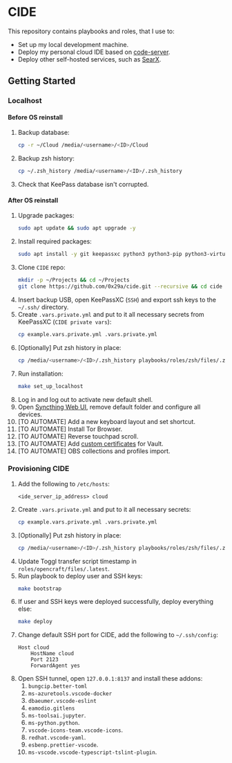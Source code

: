 # CIDE

This repository contains playbooks and roles, that I use to:
- Set up my local development machine.
- Deploy my personal cloud IDE based on [code-server](https://github.com/cdr/code-server).
- Deploy other self-hosted services, such as [SearX](https://searx.me/).

## Getting Started

### Localhost

#### Before OS reinstall

1. Backup database:
    ```sh
    cp -r ~/Cloud /media/<username>/<ID>/Cloud
    ```
1. Backup zsh history:
    ```sh
    cp ~/.zsh_history /media/<username>/<ID>/.zsh_history
    ```
1. Check that KeePass database isn't corrupted.

#### After OS reinstall

1. Upgrade packages:
    ```sh
    sudo apt update && sudo apt upgrade -y
    ```
1. Install required packages:
    ```sh
    sudo apt install -y git keepassxc python3 python3-pip python3-virtualenv make
    ```
1. Clone `CIDE` repo:
    ```sh
    mkdir -p ~/Projects && cd ~/Projects
    git clone https://github.com/0x29a/cide.git --recursive && cd cide
    ```
1. Insert backup USB, open KeePassXC (`SSH`) and export ssh keys to the `~/.ssh/` directory.
1. Create `.vars.private.yml` and put to it all necessary secrets from KeePassXC (`CIDE private vars`):
    ```sh
    cp example.vars.private.yml .vars.private.yml
    ```
1. [Optionally] Put zsh history in place:
    ```sh
    cp /media/<username>/<ID>/.zsh_history playbooks/roles/zsh/files/.zsh_history.localhost
    ```
1. Run installation:
    ```sh
    make set_up_localhost
    ```
1. Log in and log out to activate new default shell.
1. Open [Syncthing Web UI](http://127.0.0.1:8384/), remove default folder and configure all devices.
1. [TO AUTOMATE] Add a new keyboard layout and set <Left Shift><Right Shift> shortcut.
1. [TO AUTOMATE] Install Tor Browser.
1. [TO AUTOMATE] Reverse touchpad scroll.
1. [TO AUTOMATE] Add [custom certificates](https://gitlab.com/opencraft/documentation/private/-/tree/master/vault#browser-access) for Vault.
1. [TO AUTOMATE] OBS collections and profiles import.

### Provisioning CIDE

1. Add the following to `/etc/hosts`:
    ```
    <ide_server_ip_address> cloud
    ```
1. Create `.vars.private.yml` and put to it all necessary secrets:
    ```sh
    cp example.vars.private.yml .vars.private.yml
    ```
1. [Optionally] Put zsh history in place:
    ```sh
    cp /media/<username>/<ID>/.zsh_history playbooks/roles/zsh/files/.zsh_history.cloud
    ```
1. Update Toggl transfer script timestamp in `roles/opencraft/files/.latest`.
1. Run playbook to deploy user and SSH keys:
    ```sh
    make bootstrap
    ```
1. If user and SSH keys were deployed successfully, deploy everything else:
    ```sh
    make deploy
    ```
1. Change default SSH port for CIDE, add the following to `~/.ssh/config`:
    ```
    Host cloud
        HostName cloud
        Port 2123
        ForwardAgent yes
    ```
1. Open SSH tunnel, open `127.0.0.1:8137` and install these addons:
    1. `bungcip.better-toml`
    1. `ms-azuretools.vscode-docker`
    1. `dbaeumer.vscode-eslint`
    1. `eamodio.gitlens`
    1. `ms-toolsai.jupyter`.
    1. `ms-python.python`.
    1. `vscode-icons-team.vscode-icons`.
    1. `redhat.vscode-yaml`.
    1. `esbenp.prettier-vscode`.
    1. `ms-vscode.vscode-typescript-tslint-plugin`.
